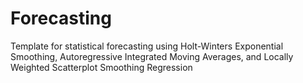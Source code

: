 Forecasting
===========

Template for statistical forecasting using Holt-Winters Exponential Smoothing, Autoregressive Integrated Moving Averages, and Locally Weighted Scatterplot Smoothing Regression
